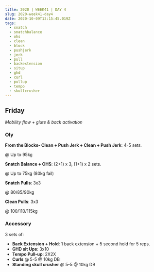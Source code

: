 ```yaml
---
title: 2020 | WEEK41 | DAY 4
slug: 2020-week41-day4
date: 2020-10-09T13:15:45.019Z
tags:
  - snatch
  - snatchbalance
  - ohs
  - clean
  - block
  - pushjerk
  - jerk
  - pull
  - backextension
  - situp
  - ghd
  - curl
  - pullup
  - tempo
  - skullcrusher
---
```

## Friday

*Mobility flow + glute & back activation*

### Oly

**From the Blocks- Clean + Push Jerk + Clean + Push Jerk**: 4-5 sets.

@ Up to 95kg

**Snatch Balance + OHS**: (2+1) x 3, (1+1) x 2 sets.

@ Up to 75kg (80kg fail)

**Snatch Pulls**: 3x3

@ 80/85/90kg

**Clean Pulls**: 3x3

@ 100/110/115kg

### Accessory

3 sets of:

* **Back Extension + Hold**: 1 back extension + 5 second hold for 5 reps.
* **GHD sit Ups**: 3x10
* **Tempo Pull-up**: 2X2X
* **Curls** @ 5-5 @ 10kg DB
* **Standing skull crusher** @ 5-5 @ 10kg DB